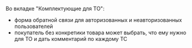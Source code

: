 Во вкладке "Комплектующие для ТО":
- форма обратной связи для авторизованных и неавторизованных пользователей
- покупатель без конкретики товара может выбрать, что ему нужно для ТО и дать комментарий по каждому ТС